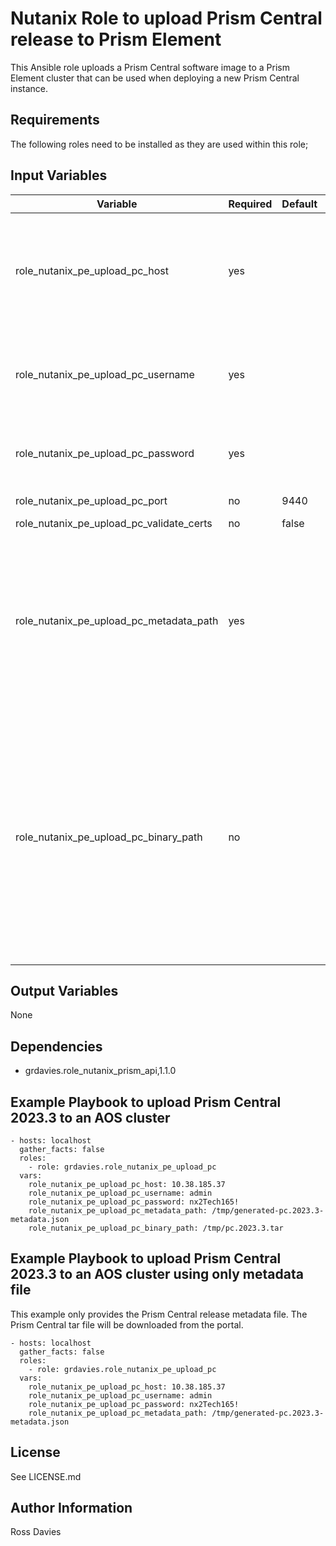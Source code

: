 # Nutanix Role to upload Prism Central release to Prism Element

This Ansible role uploads a Prism Central software image to a Prism Element cluster that can be used when deploying a new Prism Central instance. 

## Requirements

The following roles need to be installed as they are used within this role;

## Input Variables

| Variable                                  | Required | Default         | Choices                                                                         | Comments                                                                                                                                                                                                                                 |
|-------------------------------------------|----------|-----------------|---------------------------------------------------------------------------------|------------------------------------------------------------------------------------------------------------------------------------------------------------------------------------------------------------------------------------------|
| role_nutanix_pe_upload_pc_host            | yes      |                 |                                                                                 | The IP address or FQDN for the Prism (Element only) to which you want to connect.                                                                                                                                                        |
| role_nutanix_pe_upload_pc_username        | yes      |                 |                                                                                 | A valid username with appropriate rights to access the Nutanix API.                                                                                                                                                                      |
| role_nutanix_pe_upload_pc_password        | yes      |                 |                                                                                 | A valid password for the supplied username.                                                                                                                                                                                              |
| role_nutanix_pe_upload_pc_port            | no       | 9440            |                                                                                 | The Prism TCP port.                                                                                                                                                                                                                      |
| role_nutanix_pe_upload_pc_validate_certs  | no       | false           | true | false                                                                    | Whether to check if Prism UI certificates are valid.                                                                                                                                                                                     |
| role_nutanix_pe_upload_pc_metadata_path   | yes      |                 |                                                                                 | Local path to a Prism Central metadata file. This file can be sourced form the Nutanix support website in the AOS downloads section.                                                                                                     |
| role_nutanix_pe_upload_pc_binary_path     | no       |                 |                                                                                 | Local path to a Prism Central tar file. This file can be sourced form the Nutanix support website in the AOS downloads section. If this value is not supplied the release will be downloaded from the internet.                          |

## Output Variables

None

## Dependencies

- grdavies.role_nutanix_prism_api,1.1.0

## Example Playbook to upload Prism Central 2023.3 to an AOS cluster

```
- hosts: localhost
  gather_facts: false
  roles:
    - role: grdavies.role_nutanix_pe_upload_pc
  vars:
    role_nutanix_pe_upload_pc_host: 10.38.185.37
    role_nutanix_pe_upload_pc_username: admin
    role_nutanix_pe_upload_pc_password: nx2Tech165!
    role_nutanix_pe_upload_pc_metadata_path: /tmp/generated-pc.2023.3-metadata.json
    role_nutanix_pe_upload_pc_binary_path: /tmp/pc.2023.3.tar
```

## Example Playbook to upload Prism Central 2023.3 to an AOS cluster using only metadata file

This example only provides the Prism Central release metadata file. The Prism Central tar file will be downloaded from the portal.

```
- hosts: localhost
  gather_facts: false
  roles:
    - role: grdavies.role_nutanix_pe_upload_pc
  vars:
    role_nutanix_pe_upload_pc_host: 10.38.185.37
    role_nutanix_pe_upload_pc_username: admin
    role_nutanix_pe_upload_pc_password: nx2Tech165!
    role_nutanix_pe_upload_pc_metadata_path: /tmp/generated-pc.2023.3-metadata.json
```

## License

See LICENSE.md

## Author Information

Ross Davies
